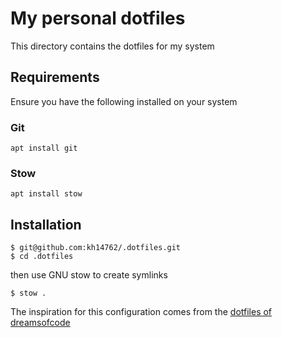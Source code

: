# My personal dotfiles

This directory contains the dotfiles for my system

## Requirements 

Ensure you have the following installed on your system

### Git

```
apt install git
```
### Stow

```
apt install stow
```

## Installation 

```
$ git@github.com:kh14762/.dotfiles.git
$ cd .dotfiles
```

then use GNU stow to create symlinks

```
$ stow .
```

The inspiration for this configuration comes from the [dotfiles of dreamsofcode](https://github.com/dreamsofcode-io/dotfiles)
